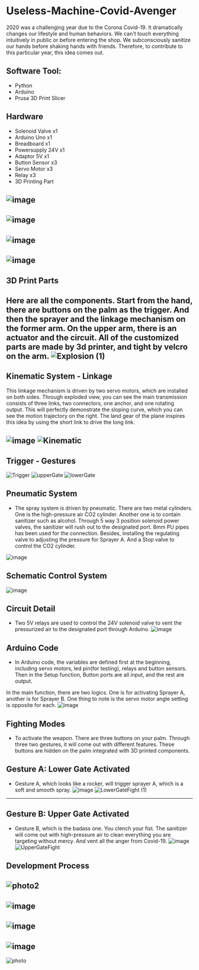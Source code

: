 # Useless-Machine-Covid-Avenger
2020 was a challenging year due to the Corona Covid-19. It dramatically changes our lifestyle and human behaviors. We can't touch everything intuitively in public or before entering the shop. We subconsciously sanitize our hands before shaking hands with friends. Therefore, to contribute to this particular year, this idea comes out.

## Software Tool: 
- Python
- Arduino 
- Prusa 3D Print Slicer

## Hardware
- Solenoid Valve x1
- Arduino Uno x1
- Breadboard x1
- Powersupply 24V x1
- Adaptor 5V x1
- Button Sensor x3
- Servo Motor x3
- Relay x3
- 3D Printing Part


![image](https://user-images.githubusercontent.com/65818525/131314900-d4615d26-acfd-4686-8262-f84dd825f5f1.png)
---
![image](https://user-images.githubusercontent.com/65818525/131315070-cd2b3393-fcda-4abc-aaae-5270c74b59e0.png)
---
![image](https://user-images.githubusercontent.com/65818525/131315143-66cc6862-a089-4fed-8f52-aaf96993253a.png)
---
![image](https://user-images.githubusercontent.com/65818525/131315182-f0a29d55-1e32-49b0-a1ac-9cff369bed4e.png)
---
## 3D Print Parts
Here are all the components. Start from the hand, there are buttons on the palm as the trigger. And then the sprayer and the linkage mechanism on the former arm. On the upper arm, there is an actuator and the circuit. All of the customized parts are made by 3d printer, and tight by velcro on the arm.
![Explosion (1)](https://user-images.githubusercontent.com/65818525/131320547-bae617a5-193d-43ec-87a2-1bff1b13f673.gif) 
---
## Kinematic System - Linkage
This linkage mechanism is driven by two servo motors, which are installed on both sides. Through exploded view, you can see the main transmission consists of three links, two connectors, one anchor, and one rotating output. This will perfectly demonstrate the sloping curve, which you can see the motion trajectory on the right. The land gear of the plane inspires this idea by using the short link to drive the long link.

![image](https://user-images.githubusercontent.com/65818525/131320961-20c1891b-8fdb-4083-bd29-b4db70c0cb60.png) ![Kinematic](https://user-images.githubusercontent.com/65818525/131320986-a792b837-ec5c-44c3-a2bd-0a406b768647.gif)
---
## Trigger - Gestures
![Trigger](https://user-images.githubusercontent.com/65818525/131321188-47ec0b0d-a75e-410d-8f8b-4259bdee3cf4.png)
![upperGate](https://user-images.githubusercontent.com/65818525/131321663-258974a6-b89e-4883-bf35-52bb234dbbbe.gif) ![lowerGate](https://user-images.githubusercontent.com/65818525/131321673-6c6f6804-eebd-4322-b8bb-57f174951692.gif)

## Pneumatic System
- The spray system is driven by pneumatic. There are two metal cylinders. One is the high-pressure air CO2 cylinder. Another one is to contain sanitizer such as alcohol. Through 5 way 3 position solenoid power valves, the sanitizer will rush out to the designated port.
8mm PU pipes has been used for the connection. Besides, installing the regulating valve to adjusting the pressure for Sprayer A. And a Stop valve to control the CO2 cylinder.

![image](https://user-images.githubusercontent.com/65818525/131322014-86e7fb74-f5ca-4b3f-8761-4768e5cb9f12.png)

## Schematic Control System
![image](https://user-images.githubusercontent.com/65818525/131322093-b0723814-1820-4a71-82eb-c60d8524440a.png)

## Circuit Detail
- Two 5V relays are used to control the 24V solenoid valve to vent the pressurized air to the designated port through Arduino.
![image](https://user-images.githubusercontent.com/65818525/131322232-d7922812-617b-4d92-8cbb-7c4bddda6f9d.png)

## Arduino Code
- In Arduino code, the variables are defined first at the beginning, including servo motors, led pin(for testing), relays and button sensors. Then in the Setup function, Button ports are all input, and the rest are output.

In the main function, there are two logics. One is for activating Sprayer A, another is for Sprayer B. One thing to note is the servo motor angle setting is opposite for each.
![image](https://user-images.githubusercontent.com/65818525/131322318-65b57411-d9b6-4f3e-90c2-915edddecabe.png)

## Fighting Modes
- To activate the weapon. There are three buttons on your palm. Through three two gestures, it will come out with different features. These buttons are hidden on the palm integrated with 3D printed components. 
## Gesture A: Lower Gate Activated
- Gesture A, which looks like a rocker, will trigger sprayer A, which is a soft and smooth spray.
![image](https://user-images.githubusercontent.com/65818525/131326159-4398c200-6d46-4da9-9da6-378e56e64f91.png) ![LowerGateFight (1)](https://user-images.githubusercontent.com/65818525/131325623-f2407050-f2a3-4e8c-be9e-587320b195bc.gif)
---
## Gesture B: Upper Gate Activated
- Gesture B, which is the badass one. You clench your fist. The sanitizer will come out with high-pressure air to clean everything you are targeting without mercy. And vent all the anger from Covid-19.
![image](https://user-images.githubusercontent.com/65818525/131326330-d69cf938-2254-4fa6-bda0-5052b878e248.png) ![UpperGateFight](https://user-images.githubusercontent.com/65818525/131326901-b8927cac-6608-4404-92fd-fc9f8b1fa8bf.gif)



## Development Process
![photo2](https://user-images.githubusercontent.com/65818525/131322851-cf6d9ba4-6b92-4486-92c8-91d576de0c20.png)
---
![image](https://user-images.githubusercontent.com/65818525/131326431-ce25abae-0717-4b24-bcc8-2f04ab90824b.png)
---
![image](https://user-images.githubusercontent.com/65818525/131326476-cd6b6b74-0373-485a-9983-3521f25bcd19.png)
---
![image](https://user-images.githubusercontent.com/65818525/131326538-78ea7308-4a41-458a-ac40-4a8a57d3e93e.png)
---
![photo](https://user-images.githubusercontent.com/65818525/131322829-ee808ec0-7b82-401d-92aa-7fa8ebc7909e.png)




